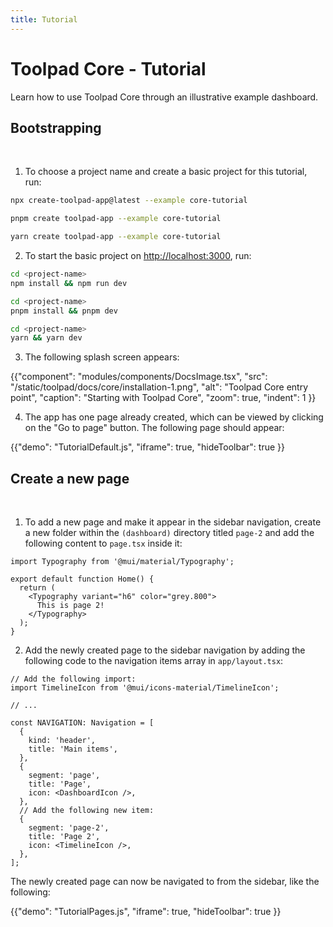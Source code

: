 ```yaml
---
title: Tutorial
---
```


# Toolpad Core - Tutorial

<p class="description">Learn how to use Toolpad Core through an illustrative example dashboard.</p>

## Bootstrapping

<br/>

1. To choose a project name and create a basic project for this tutorial, run:

<codeblock storageKey="package-manager">

```bash npm
npx create-toolpad-app@latest --example core-tutorial
```

```bash pnpm
pnpm create toolpad-app --example core-tutorial
```

```bash yarn
yarn create toolpad-app --example core-tutorial
```

  </codeblock>

2. To start the basic project on [http://localhost:3000](http://localhost:3000/), run:

<codeblock storageKey="package-manager">

```bash npm
cd <project-name>
npm install && npm run dev
```

```bash pnpm
cd <project-name>
pnpm install && pnpm dev
```

```bash yarn
cd <project-name>
yarn && yarn dev
```

</codeblock>

3. The following splash screen appears:

{{"component": "modules/components/DocsImage.tsx", "src": "/static/toolpad/docs/core/installation-1.png", "alt": "Toolpad Core entry point", "caption": "Starting with Toolpad Core", "zoom": true, "indent": 1 }}

4. The app has one page already created, which can be viewed by clicking on the "Go to page" button. The following page should appear:

{{"demo": "TutorialDefault.js", "iframe": true, "hideToolbar": true }}

## Create a new page

<br/>

1. To add a new page and make it appear in the sidebar navigation, create a new folder within the `(dashboard)` directory titled `page-2` and add the following content to `page.tsx` inside it:

```tsx title="./(dashboard)/page-2/page.tsx"
import Typography from '@mui/material/Typography';

export default function Home() {
  return (
    <Typography variant="h6" color="grey.800">
      This is page 2!
    </Typography>
  );
}
```

2. Add the newly created page to the sidebar navigation by adding the following code to the navigation items array in `app/layout.tsx`:

```tsx title="app/layout.tsx"
// Add the following import:
import TimelineIcon from '@mui/icons-material/TimelineIcon';

// ...

const NAVIGATION: Navigation = [
  {
    kind: 'header',
    title: 'Main items',
  },
  {
    segment: 'page',
    title: 'Page',
    icon: <DashboardIcon />,
  },
  // Add the following new item:
  {
    segment: 'page-2',
    title: 'Page 2',
    icon: <TimelineIcon />,
  },
];
```

The newly created page can now be navigated to from the sidebar, like the following:

{{"demo": "TutorialPages.js", "iframe": true, "hideToolbar": true }}
